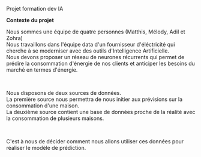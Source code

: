 Projet formation dev IA

<b>Contexte du projet</b>  

Nous sommes une équipe de quatre personnes (Matthis, Mélody, Adil et Zohra)  
Nous travaillons dans l'équipe data d'un fournisseur d'éléctricité qui cherche à se moderniser avec des outils d'Intelligence Artificielle.  
Nous devons proposer un réseau de neurones récurrents qui permet de prédire la consommation d'énergie de nos clients et anticiper les besoins du marché en termes d'énergie.  

​

Nous disposons de deux sources de données.  
La première source nous permettra de nous initier aux prévisions sur la consommation d'une maison.  
La deuxième source contient une base de données proche de la réalité avec la consommation de plusieurs maisons.  

​

C'est à nous de décider comment nous allons utiliser ces données pour réaliser le modèle de prédiction.  

​

